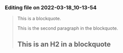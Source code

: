 

### Editing file on 2022-03-18_10-13-54

> This is a blockquote.
>
> This is the second paragraph in the blockquote.
>
> ## This is an H2 in a blockquote


